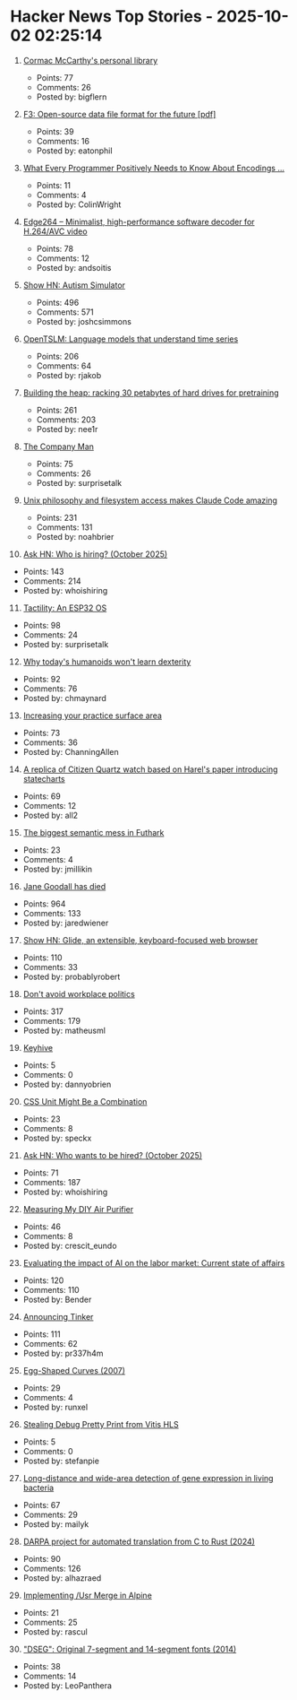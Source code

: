 # Hacker News Top Stories - 2025-10-02 02:25:14

1. [Cormac McCarthy's personal library](https://www.smithsonianmag.com/arts-culture/two-years-cormac-mccarthys-death-rare-access-to-personal-library-reveals-man-behind-myth-180987150/)
   - Points: 77
   - Comments: 26
   - Posted by: bigflern

2. [F3: Open-source data file format for the future [pdf]](https://db.cs.cmu.edu/papers/2025/zeng-sigmod2025.pdf)
   - Points: 39
   - Comments: 16
   - Posted by: eatonphil

3. [What Every Programmer Positively Needs to Know About Encodings ...](https://kunststube.net/encoding/)
   - Points: 11
   - Comments: 4
   - Posted by: ColinWright

4. [Edge264 – Minimalist, high-performance software decoder for H.264/AVC video](https://github.com/tvlabs/edge264)
   - Points: 78
   - Comments: 12
   - Posted by: andsoitis

5. [Show HN: Autism Simulator](https://autism-simulator.vercel.app/)
   - Points: 496
   - Comments: 571
   - Posted by: joshcsimmons

6. [OpenTSLM: Language models that understand time series](https://www.opentslm.com/)
   - Points: 206
   - Comments: 64
   - Posted by: rjakob

7. [Building the heap: racking 30 petabytes of hard drives for pretraining](https://si.inc/posts/the-heap/)
   - Points: 261
   - Comments: 203
   - Posted by: nee1r

8. [The Company Man](https://www.lesswrong.com/posts/JH6tJhYpnoCfFqAct/the-company-man)
   - Points: 75
   - Comments: 26
   - Posted by: surprisetalk

9. [Unix philosophy and filesystem access makes Claude Code amazing](https://www.alephic.com/writing/the-magic-of-claude-code)
   - Points: 231
   - Comments: 131
   - Posted by: noahbrier

10. [Ask HN: Who is hiring? (October 2025)](undefined)
   - Points: 143
   - Comments: 214
   - Posted by: whoishiring

11. [Tactility: An ESP32 OS](https://tactility.one)
   - Points: 98
   - Comments: 24
   - Posted by: surprisetalk

12. [Why today's humanoids won't learn dexterity](https://rodneybrooks.com/why-todays-humanoids-wont-learn-dexterity/)
   - Points: 92
   - Comments: 76
   - Posted by: chmaynard

13. [Increasing your practice surface area](https://www.indiehackers.com/post/lifestyle/increasing-your-practice-surface-area-agxYGi9bL0gd1WYYQZAu)
   - Points: 73
   - Comments: 36
   - Posted by: ChanningAllen

14. [A replica of Citizen Quartz watch based on Harel's paper introducing statecharts](https://andyjakubowski.github.io/statechart-watch/)
   - Points: 69
   - Comments: 12
   - Posted by: all2

15. [The biggest semantic mess in Futhark](https://futhark-lang.org/blog/2025-09-26-the-biggest-semantic-mess.html)
   - Points: 23
   - Comments: 4
   - Posted by: jmillikin

16. [Jane Goodall has died](https://www.latimes.com/obituaries/story/2025-10-01/jane-goodall-chimpanzees-dead)
   - Points: 964
   - Comments: 133
   - Posted by: jaredwiener

17. [Show HN: Glide, an extensible, keyboard-focused web browser](https://blog.craigie.dev/introducing-glide/)
   - Points: 110
   - Comments: 33
   - Posted by: probablyrobert

18. [Don't avoid workplace politics](https://terriblesoftware.org/2025/10/01/stop-avoiding-politics/)
   - Points: 317
   - Comments: 179
   - Posted by: matheusml

19. [Keyhive](https://www.inkandswitch.com/keyhive/notebook/)
   - Points: 5
   - Comments: 0
   - Posted by: dannyobrien

20. [CSS Unit Might Be a Combination](https://www.oddbird.net/2025/09/23/type-units/)
   - Points: 23
   - Comments: 8
   - Posted by: speckx

21. [Ask HN: Who wants to be hired? (October 2025)](undefined)
   - Points: 71
   - Comments: 187
   - Posted by: whoishiring

22. [Measuring My DIY Air Purifier](https://chillphysicsenjoyer.substack.com/p/measuring-my-diy-air-purifier)
   - Points: 46
   - Comments: 8
   - Posted by: crescit_eundo

23. [Evaluating the impact of AI on the labor market: Current state of affairs](https://budgetlab.yale.edu/research/evaluating-impact-ai-labor-market-current-state-affairs)
   - Points: 120
   - Comments: 110
   - Posted by: Bender

24. [Announcing Tinker](https://thinkingmachines.ai/blog/announcing-tinker/)
   - Points: 111
   - Comments: 62
   - Posted by: pr337h4m

25. [Egg-Shaped Curves (2007)](https://nyjp07.com/index_egg_E.html)
   - Points: 29
   - Comments: 4
   - Posted by: runxel

26. [Stealing Debug Pretty Print from Vitis HLS](https://stefanabikaram.com/writing/vitis-hls-debug-pretty-print/)
   - Points: 5
   - Comments: 0
   - Posted by: stefanpie

27. [Long-distance and wide-area detection of gene expression in living bacteria](https://www.asimov.press/p/hyperspectral)
   - Points: 67
   - Comments: 29
   - Posted by: mailyk

28. [DARPA project for automated translation from C to Rust (2024)](https://www.darpa.mil/news/2024/memory-safety-vulnerabilities)
   - Points: 90
   - Comments: 126
   - Posted by: alhazraed

29. [Implementing /Usr Merge in Alpine](https://alpinelinux.org/posts/2025-10-01-usr-merge.html)
   - Points: 21
   - Comments: 25
   - Posted by: rascul

30. ["DSEG": Original 7-segment and 14-segment fonts (2014)](https://www.keshikan.net/fonts-e.html)
   - Points: 38
   - Comments: 14
   - Posted by: LeoPanthera

